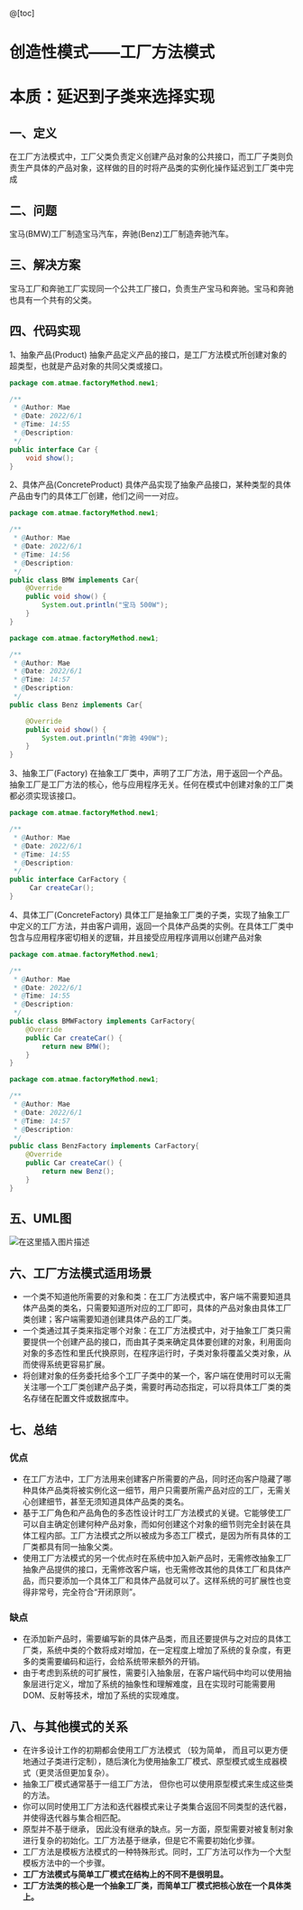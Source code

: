 @[toc]
# 创造性模式——工厂方法模式
# 本质：延迟到子类来选择实现
## 一、定义
在工厂方法模式中，工厂父类负责定义创建产品对象的公共接口，而工厂子类则负责生产具体的产品对象，这样做的目的时将产品类的实例化操作延迟到工厂类中完成
## 二、问题
宝马(BMW)工厂制造宝马汽车，奔驰(Benz)工厂制造奔驰汽车。
## 三、解决方案
宝马工厂和奔驰工厂实现同一个公共工厂接口，负责生产宝马和奔驰。宝马和奔驰也具有一个共有的父类。
## 四、代码实现
1、抽象产品(Product)
抽象产品定义产品的接口，是工厂方法模式所创建对象的超类型，也就是产品对象的共同父类或接口。
```java
package com.atmae.factoryMethod.new1;

/**
 * @Author: Mae
 * @Date: 2022/6/1
 * @Time: 14:55
 * @Description:
 */
public interface Car {
    void show();
}

```
2、具体产品(ConcreteProduct)
具体产品实现了抽象产品接口，某种类型的具体产品由专门的具体工厂创建，他们之间一一对应。
```java
package com.atmae.factoryMethod.new1;

/**
 * @Author: Mae
 * @Date: 2022/6/1
 * @Time: 14:56
 * @Description:
 */
public class BMW implements Car{
    @Override
    public void show() {
        System.out.println("宝马 500W");
    }
}

package com.atmae.factoryMethod.new1;

/**
 * @Author: Mae
 * @Date: 2022/6/1
 * @Time: 14:57
 * @Description:
 */
public class Benz implements Car{

    @Override
    public void show() {
        System.out.println("奔驰 490W");
    }
}

```
3、抽象工厂(Factory)
在抽象工厂类中，声明了工厂方法，用于返回一个产品。抽象工厂是工厂方法的核心，他与应用程序无关。任何在模式中创建对象的工厂类都必须实现该接口。
```java
package com.atmae.factoryMethod.new1;

/**
 * @Author: Mae
 * @Date: 2022/6/1
 * @Time: 14:55
 * @Description:
 */
public interface CarFactory {
     Car createCar();
}

```
4、具体工厂(ConcreteFactory)
具体工厂是抽象工厂类的子类，实现了抽象工厂中定义的工厂方法，并由客户调用，返回一个具体产品类的实例。在具体工厂类中包含与应用程序密切相关的逻辑，并且接受应用程序调用以创建产品对象
```java
package com.atmae.factoryMethod.new1;

/**
 * @Author: Mae
 * @Date: 2022/6/1
 * @Time: 14:55
 * @Description:
 */
public class BMWFactory implements CarFactory{
    @Override
    public Car createCar() {
        return new BMW();
    }
}

package com.atmae.factoryMethod.new1;

/**
 * @Author: Mae
 * @Date: 2022/6/1
 * @Time: 14:57
 * @Description:
 */
public class BenzFactory implements CarFactory{
    @Override
    public Car createCar() {
        return new Benz();
    }
}

```

## 五、UML图
![在这里插入图片描述](https://img-blog.csdnimg.cn/fe44190a980647f39ccd9365c6f4ef71.png#pic_center)

## 六、工厂方法模式适用场景
- 一个类不知道他所需要的对象和类：在工厂方法模式中，客户端不需要知道具体产品类的类名，只需要知道所对应的工厂即可，具体的产品对象由具体工厂类创建；客户端需要知道创建具体产品的工厂类。
- 一个类通过其子类来指定哪个对象：在工厂方法模式中，对于抽象工厂类只需要提供一个创建产品的接口，而由其子类来确定具体要创建的对象，利用面向对象的多态性和里氏代换原则，在程序运行时，子类对象将覆盖父类对象，从而使得系统更容易扩展。
- 将创建对象的任务委托给多个工厂子类中的某一个，客户端在使用时可以无需关注哪一个工厂类创建产品子类，需要时再动态指定，可以将具体工厂类的类名存储在配置文件或数据库中。

## 七、总结
### 优点
- 在工厂方法中，工厂方法用来创建客户所需要的产品，同时还向客户隐藏了哪种具体产品类将被实例化这一细节，用户只需要所需产品对应的工厂，无需关心创建细节，甚至无须知道具体产品类的类名。
- 基于工厂角色和产品角色的多态性设计时工厂方法模式的关键。它能够使工厂可以自主确定创建何种产品对象，而如何创建这个对象的细节则完全封装在具体工程内部。工厂方法模式之所以被成为多态工厂模式，是因为所有具体的工厂类都具有同一抽象父类。
- 使用工厂方法模式的另一个优点时在系统中加入新产品时，无需修改抽象工厂抽象产品提供的接口，无需修改客户端，也无需修改其他的具体工厂和具体产品，而只要添加一个具体工厂和具体产品就可以了。这样系统的可扩展性也变得非常号，完全符合“开闭原则”。
### 缺点
- 在添加新产品时，需要编写新的具体产品类，而且还要提供与之对应的具体工厂类，系统中类的个数将成对增加，在一定程度上增加了系统的复杂度，有更多的类需要编码和运行，会给系统带来额外的开销。
- 由于考虑到系统的可扩展性，需要引入抽象层，在客户端代码中均可以使用抽象层进行定义，增加了系统的抽象性和理解难度，且在实现时可能需要用DOM、反射等技术，增加了系统的实现难度。
## 八、与其他模式的关系
- 在许多设计工作的初期都会使用工厂方法模式 （较为简单， 而且可以更方便地通过子类进行定制），随后演化为使用抽象工厂模式、原型模式或生成器模式（更灵活但更加复杂）。
- 抽象工厂模式通常基于一组工厂方法， 但你也可以使用原型模式来生成这些类的方法。
- 你可以同时使用工厂方法和迭代器模式来让子类集合返回不同类型的迭代器， 并使得迭代器与集合相匹配。
- 原型并不基于继承， 因此没有继承的缺点。另一方面，原型需要对被复制对象进行复杂的初始化。工厂方法基于继承，但是它不需要初始化步骤。
- 工厂方法是模板方法模式的一种特殊形式。同时，工厂方法可以作为一个大型模板方法中的一个步骤。
- **工厂方法模式与简单工厂模式在结构上的不同不是很明显。**
- **工厂方法类的核心是一个抽象工厂类，而简单工厂模式把核心放在一个具体类上。**
